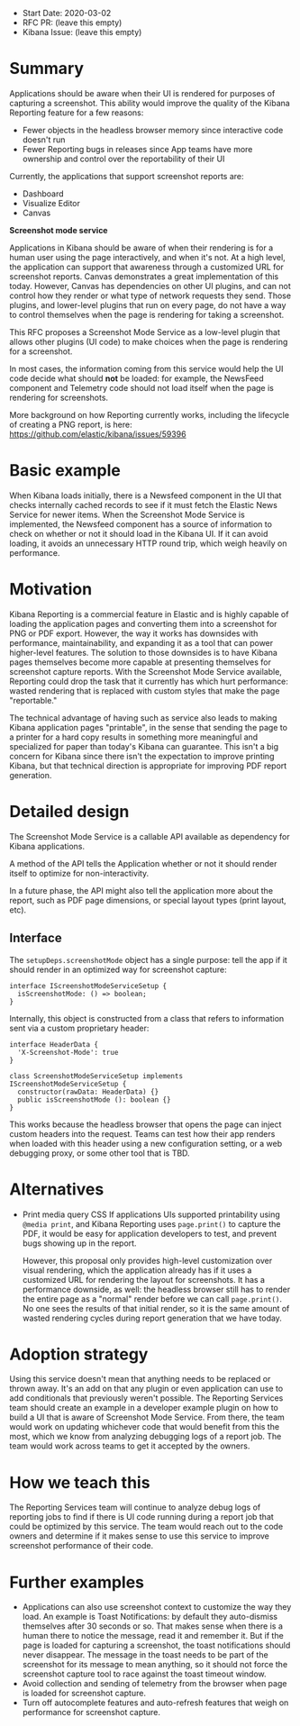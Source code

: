 - Start Date: 2020-03-02
- RFC PR: (leave this empty)
- Kibana Issue: (leave this empty)

# Summary

Applications should be aware when their UI is rendered for purposes of
capturing a screenshot. This ability would improve the quality of the Kibana
Reporting feature for a few reasons:
 - Fewer objects in the headless browser memory since interactive code doesn't run
 - Fewer Reporting bugs in releases since App teams have more ownership and
   control over the reportability of their UI

Currently, the applications that support screenshot reports are:
 - Dashboard
 - Visualize Editor
 - Canvas

**Screenshot mode service**

Applications in Kibana should be aware of when their rendering is for a human
user using the page interactively, and when it's not. At a high level, the application
can support that awareness through a customized URL for screenshot reports. Canvas
demonstrates a great implementation of this today. However, Canvas has dependencies
on other UI plugins, and can not control how they render or what type of network requests
they send. Those plugins, and lower-level plugins that run on every page, do not have
a way to control themselves when the page is rendering for taking a screenshot.

This RFC proposes a Screenshot Mode Service as a low-level plugin that allows
other plugins (UI code) to make choices when the page is rendering for a screenshot.

In most cases, the information coming from this service would help the UI code
decide what should **not** be loaded: for example, the NewsFeed component and
Telemetry code should not load itself when the page is rendering for
screenshots.

More background on how Reporting currently works, including the lifecycle of
creating a PNG report, is here: https://github.com/elastic/kibana/issues/59396

# Basic example

When Kibana loads initially, there is a Newsfeed component in the UI that
checks internally cached records to see if it must fetch the Elastic News
Service for newer items. When the Screenshot Mode Service is implemented, the
Newsfeed component has a source of information to check on whether or not it
should load in the Kibana UI. If it can avoid loading, it avoids an unnecessary
HTTP round trip, which weigh heavily on performance.

# Motivation

Kibana Reporting is a commercial feature in Elastic and is highly capable of
loading the application pages and converting them into a screenshot for PNG or
PDF export. However, the way it works has downsides with performance,
maintainability, and expanding it as a tool that can power higher-level
features. The solution to those downsides is to have Kibana pages themselves
become more capable at presenting themselves for screenshot capture reports.
With the Screenshot Mode Service available, Reporting could drop the
task that it currently has which hurt performance: wasted rendering that is
replaced with custom styles that make the page "reportable."

The technical advantage of having such as service also leads to making Kibana
application pages "printable", in the sense that sending the page to a printer
for a hard copy results in something more meaningful and specialized for paper
than today's Kibana can guarantee. This isn't a big concern for Kibana since
there isn't the expectation to improve printing Kibana, but that technical
direction is appropriate for improving PDF report generation.

# Detailed design

The Screenshot Mode Service is a callable API available as dependency for
Kibana applications.

A method of the API tells the Application whether or not it should render
itself to optimize for non-interactivity.

In a future phase, the API might also tell the application more about the
report, such as PDF page dimensions, or special layout types (print layout,
etc).

## Interface
The `setupDeps.screenshotMode` object has a single purpose: tell the app if it
should render in an optimized way for screenshot capture:

```
interface IScreenshotModeServiceSetup {
  isScreenshotMode: () => boolean;
}
```

Internally, this object is constructed from a class that refers to information
sent via a custom proprietary header:

```
interface HeaderData {
  'X-Screenshot-Mode': true
}

class ScreenshotModeServiceSetup implements IScreenshotModeServiceSetup {
  constructor(rawData: HeaderData) {}
  public isScreenshotMode (): boolean {}
}
```

This works because the headless browser that opens the page can inject custom
headers into the request. Teams can test how their app renders when loaded with
this header using a new configuration setting, or a web debugging proxy, or
some other tool that is TBD.

# Alternatives

- Print media query CSS
  If applications UIs supported printability using `@media print`, and Kibana 
  Reporting uses `page.print()` to capture the PDF, it would be easy for application 
  developers to test, and prevent bugs showing up in the report.
  
  However, this proposal only provides high-level customization over visual rendering, which the
  application already has if it uses a customized URL for rendering the layout for screenshots. It
  has a performance downside, as well: the headless browser still has to render the entire 
  page as a "normal" render before we can call `page.print()`. No one sees the 
  results of that initial render, so it is the same amount of wasted rendering cycles 
  during report generation that we have today.

# Adoption strategy

Using this service doesn't mean that anything needs to be replaced or thrown away. It's an add on
that any plugin or even application can use to add conditionals that previously weren't possible.
The Reporting Services team should create an example in a developer example plugin on how to build
a UI that is aware of Screenshot Mode Service. From there, the team would work on updating
whichever code that would benefit from this the most, which we know from analyzing debugging logs
of a report job. The team would work across teams to get it accepted by the owners.

# How we teach this

The Reporting Services team will continue to analyze debug logs of reporting jobs to find if there
is UI code running during a report job that could be optimized by this service. The team would
reach out to the code owners and determine if it makes sense to use this service to improve
screenshot performance of their code.

# Further examples

- Applications can also use screenshot context to customize the way they load.
  An example is Toast Notifications: by default they auto-dismiss themselves
  after 30 seconds or so. That makes sense when there is a human there to
  notice the message, read it and remember it. But if the page is loaded for
  capturing a screenshot, the toast notifications should never disappear. The
  message in the toast needs to be part of the screenshot for its message to
  mean anything, so it should not force the screenshot capture tool to race
  against the toast timeout window.
- Avoid collection and sending of telemetry from the browser when page is
  loaded for screenshot capture.
- Turn off autocomplete features and auto-refresh features that weigh on
  performance for screenshot capture.
